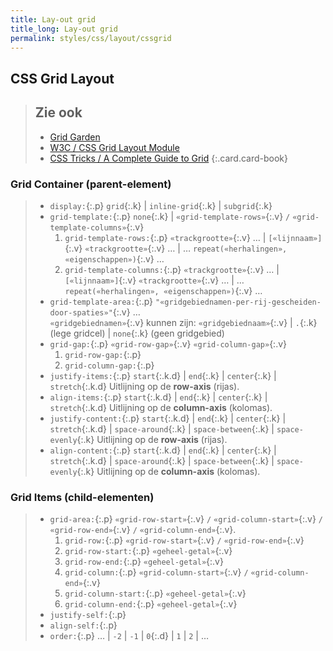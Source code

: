 ```yaml
---
title: Lay-out grid
title_long: Lay-out grid
permalink: styles/css/layout/cssgrid
---
```


CSS Grid Layout
---------------

> Zie ook
> ---
> - [Grid Garden](http://cssgridgarden.com)
> - [W3C / CSS Grid Layout Module](https://www.w3.org/TR/css-grid/)
> - [CSS Tricks / A Complete Guide to Grid](https://css-tricks.com/snippets/css/complete-guide-grid/)
{:.card.card-book}

### Grid Container (parent-element)

> - `display:`{:.p} `grid`{:.k} &#124; `inline-grid`{:.k} &#124; `subgrid`{:.k}
> - `grid-template:`{:.p} `none`{:.k} &#124; `«grid-template-rows»`{:.v} `/` `«grid-template-columns»`{:.v}
>   1. `grid-template-rows:`{:.p} `«trackgrootte»`{:.v} …  &#124; `[«lijnnaam»]`{:.v} `«trackgrootte»`{:.v} … &#124; … `repeat(«herhalingen», «eigenschappen»)`{:.v}  …
>   2. `grid-template-columns:`{:.p} `«trackgrootte»`{:.v} …  &#124; `[«lijnnaam»]`{:.v} `«trackgrootte»`{:.v} … &#124; … `repeat(«herhalingen», «eigenschappen»)`{:.v}  …
> - `grid-template-area:`{:.p} `"«gridgebiednamen-per-rij-gescheiden-door-spaties»"`{:.v} …  
>    `«gridgebiednamen»`{:.v} kunnen zijn: `«gridgebiednaam»`{:.v} &#124; `.`{:.k} (lege gridcel) &#124; `none`{:.k} (geen gridgebied)
> - `grid-gap:`{:.p} `«grid-row-gap»`{:.v} `«grid-column-gap»`{:.v}
>   1. `grid-row-gap:`{:.p}
>   2. `grid-column-gap:`{:.p}
> - `justify-items:`{:.p} `start`{:.k.d} &#124; `end`{:.k} &#124; `center`{:.k} &#124; `stretch`{:.k.d}
>   Uitlijning op de **row-axis** (rijas).
> - `align-items:`{:.p} `start`{:.k.d} &#124; `end`{:.k} &#124; `center`{:.k} &#124; `stretch`{:.k.d}
>   Uitlijning op de **column-axis** (kolomas).
> - `justify-content:`{:.p} `start`{:.k.d} &#124; `end`{:.k} &#124; `center`{:.k} &#124; `stretch`{:.k.d} &#124; `space-around`{:.k} &#124; `space-between`{:.k} &#124; `space-evenly`{:.k}
>   Uitlijning op de **row-axis** (rijas).
> - `align-content:`{:.p} `start`{:.k.d} &#124; `end`{:.k} &#124; `center`{:.k} &#124; `stretch`{:.k.d} &#124; `space-around`{:.k} &#124; `space-between`{:.k} &#124; `space-evenly`{:.k}
>   Uitlijning op de **column-axis** (kolomas).

### Grid Items (child-elementen)

> - `grid-area:`{:.p} `«grid-row-start»`{:.v} `/` `«grid-column-start»`{:.v} `/` `«grid-row-end»`{:.v} `/` `«grid-column-end»`{:.v}.
>   1. `grid-row:`{:.p} `«grid-row-start»`{:.v} `/` `«grid-row-end»`{:.v}
>     1. `grid-row-start:`{:.p} `«geheel-getal»`{:.v}
>     2. `grid-row-end:`{:.p} `«geheel-getal»`{:.v}
>   2. `grid-column:`{:.p} `«grid-column-start»`{:.v} `/` `«grid-column-end»`{:.v}
>     1. `grid-column-start:`{:.p} `«geheel-getal»`{:.v}
>     2. `grid-column-end:`{:.p} `«geheel-getal»`{:.v}
> - `justify-self:`{:.p}
> - `align-self:`{:.p}
> - `order:`{:.p} … &#124; `-2` &#124; `-1` &#124; `0`{:.d} &#124; `1` &#124; `2` &#124; …
